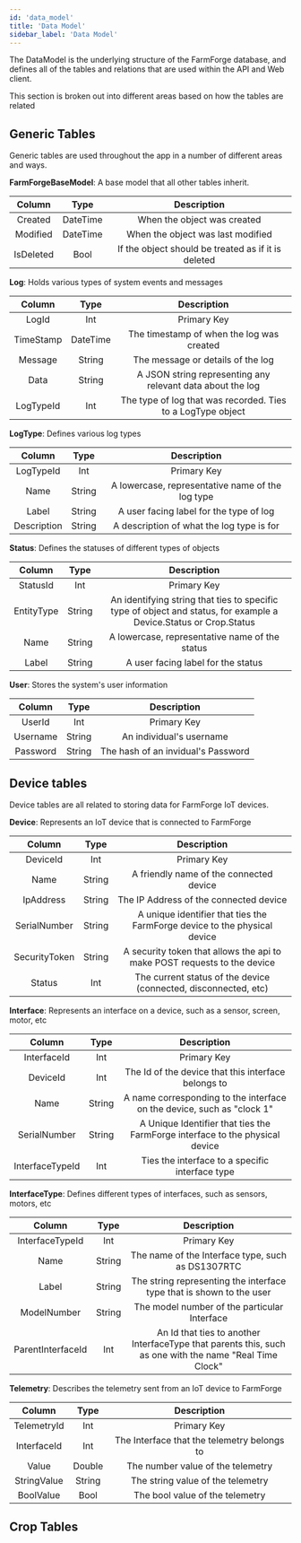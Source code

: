 ```yaml
---
id: 'data_model'
title: 'Data Model'
sidebar_label: 'Data Model'
---
```


The DataModel is the underlying structure of the FarmForge database, and defines
all of the tables and relations that are used within the API and Web client.

This section is broken out into different areas based on how the tables are related

## Generic Tables
Generic tables are used throughout the app in a number of different areas and ways.

**FarmForgeBaseModel**: A base model that all other tables inherit.

| Column        | Type          | Description  |
|:-------------:|:-------------:|:------------:|
| Created | DateTime | When the object was created |
| Modified | DateTime | When the object was last modified |
| IsDeleted | Bool | If the object should be treated as if it is deleted |

**Log**: Holds various types of system events and messages

| Column        | Type          | Description  |
|:-------------:|:-------------:|:------------:|
| LogId | Int | Primary Key |
| TimeStamp | DateTime | The timestamp of when the log was created |
| Message | String | The message or details of the log |
| Data | String | A JSON string representing any relevant data about the log |
| LogTypeId | Int | The type of log that was recorded. Ties to a LogType object |

**LogType**: Defines various log types

| Column        | Type          | Description  |
|:-------------:|:-------------:|:------------:|
| LogTypeId | Int | Primary Key |
| Name | String | A lowercase, representative name of the log type |
| Label | String | A user facing label for the type of log |
| Description | String | A description of what the log type is for |

**Status**: Defines the statuses of different types of objects

| Column        | Type          | Description  |
|:-------------:|:-------------:|:------------:|
| StatusId | Int | Primary Key |
| EntityType | String | An identifying string that ties to specific type of object and status, for example a Device.Status or Crop.Status |
| Name | String | A lowercase, representative name of the status |
| Label | String | A user facing label for the status |

**User**: Stores the system's user information

| Column        | Type          | Description  |
|:-------------:|:-------------:|:------------:|
| UserId | Int | Primary Key |
| Username | String | An individual's username |
| Password | String | The hash of an invidual's Password |

## Device tables
Device tables are all related to storing data for FarmForge IoT devices.

**Device**: Represents an IoT device that is connected to FarmForge

| Column        | Type          | Description  |
|:-------------:|:-------------:|:------------:|
| DeviceId | Int | Primary Key |
| Name | String | A friendly name of the connected device |
| IpAddress | String | The IP Address of the connected device |
| SerialNumber | String | A unique identifier that ties the FarmForge device to the physical device |
| SecurityToken | String | A security token that allows the api to make POST requests to the device |
| Status | Int | The current status of the device (connected, disconnected, etc) |

**Interface**: Represents an interface on a device, such as a sensor, screen, motor, etc

| Column        | Type          | Description  |
|:-------------:|:-------------:|:------------:|
| InterfaceId | Int | Primary Key |
| DeviceId | Int | The Id of the device that this interface belongs to |
| Name | String | A name corresponding to the interface on the device, such as "clock 1" |
| SerialNumber | String | A Unique Identifier that ties the FarmForge interface to the physical device |
| InterfaceTypeId | Int | Ties the interface to a specific interface type |

**InterfaceType**: Defines different types of interfaces, such as sensors, motors, etc

| Column        | Type          | Description  |
|:-------------:|:-------------:|:------------:|
| InterfaceTypeId | Int | Primary Key |
| Name | String | The name of the Interface type, such as DS1307RTC |
| Label | String | The string representing the interface type that is shown to the user |
| ModelNumber | String | The model number of the particular Interface |
| ParentInterfaceId | Int | An Id that ties to another InterfaceType that parents this, such as one with the name "Real Time Clock" |

**Telemetry**: Describes the telemetry sent from an IoT device to FarmForge

| Column        | Type          | Description  |
|:-------------:|:-------------:|:------------:|
| TelemetryId | Int | Primary Key |
| InterfaceId | Int | The Interface that the telemetry belongs to |
| Value | Double | The number value of the telemetry |
| StringValue | String | The string value of the telemetry |
| BoolValue | Bool | The bool value of the telemetry |

## Crop Tables